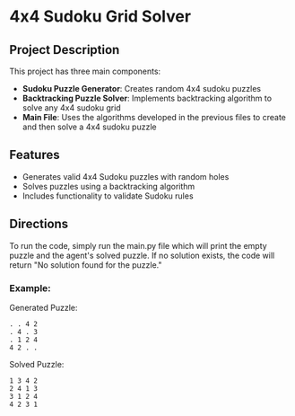 # 4x4 Sudoku Grid Solver
## Project Description
This project has three main components:
- **Sudoku Puzzle Generator**: Creates random 4x4 sudoku puzzles
- **Backtracking Puzzle Solver**: Implements backtracking algorithm to solve any 4x4 sudoku grid
- **Main File**: Uses the algorithms developed in the previous files to create and then solve a 4x4 sudoku puzzle

## Features
- Generates valid 4x4 Sudoku puzzles with random holes
- Solves puzzles using a backtracking algorithm
- Includes functionality to validate Sudoku rules

## Directions
To run the code, simply run the main.py file which will print the empty puzzle and the agent's solved puzzle. If no solution exists, the code will return "No solution found for the puzzle."

### Example:
Generated Puzzle:
```
. . 4 2
. 4 . 3
. 1 2 4
4 2 . .
```
Solved Puzzle:
```
1 3 4 2
2 4 1 3
3 1 2 4
4 2 3 1
```
